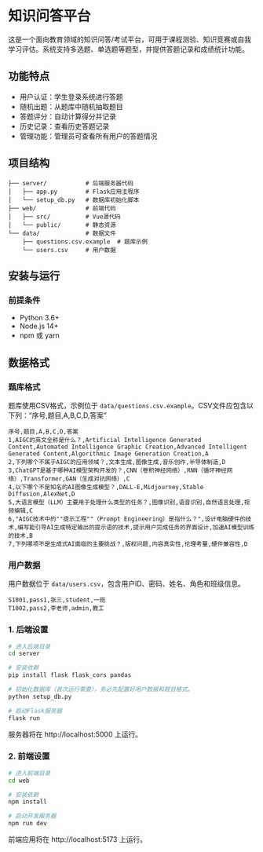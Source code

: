# 知识问答平台

这是一个面向教育领域的知识问答/考试平台，可用于课程测验、知识竞赛或自我学习评估。系统支持多选题、单选题等题型，并提供答题记录和成绩统计功能。

## 功能特点

- 用户认证：学生登录系统进行答题
- 随机出题：从题库中随机抽取题目
- 答题评分：自动计算得分并记录
- 历史记录：查看历史答题记录
- 管理功能：管理员可查看所有用户的答题情况

## 项目结构

```
├── server/           # 后端服务器代码
│   ├── app.py        # Flask应用主程序
│   └── setup_db.py   # 数据库初始化脚本
├── web/              # 前端代码
│   ├── src/          # Vue源代码
│   └── public/       # 静态资源
└── data/             # 数据文件
    ├── questions.csv.example  # 题库示例
    └── users.csv     # 用户数据
```

## 安装与运行

### 前提条件

- Python 3.6+
- Node.js 14+
- npm 或 yarn

## 数据格式

### 题库格式

题库使用CSV格式，示例位于 `data/questions.csv.example`。CSV文件应包含以下列：“序号,题目,A,B,C,D,答案”

```csv
序号,题目,A,B,C,D,答案
1,AIGC的英文全称是什么？,Artificial Intelligence Generated Content,Automated Intelligence Graphic Creation,Advanced Intelligent Generated Content,Algorithmic Image Generation Creation,A
2,下列哪个不属于AIGC的应用领域？,文本生成,图像生成,音乐创作,半导体制造,D
3,ChatGPT是基于哪种AI模型架构开发的？,CNN（卷积神经网络）,RNN（循环神经网络）,Transformer,GAN（生成对抗网络）,C
4,以下哪个不是知名的AI图像生成模型？,DALL-E,Midjourney,Stable Diffusion,AlexNet,D
5,大语言模型（LLM）主要用于处理什么类型的任务？,图像识别,语音识别,自然语言处理,视频编辑,C
6,"AIGC技术中的""提示工程""（Prompt Engineering）是指什么？",设计电脑硬件的技术,编写能引导AI生成特定输出的提示语的技术,提示用户完成任务的界面设计,加速AI模型训练的技术,B
7,下列哪项不是生成式AI面临的主要挑战？,版权问题,内容真实性,伦理考量,硬件兼容性,D
```

### 用户数据

用户数据位于 `data/users.csv`，包含用户ID、密码、姓名、角色和班级信息。

```csv
S1001,pass1,张三,student,一班
T1002,pass2,李老师,admin,教工
```

### 1. 后端设置

```bash
# 进入后端目录
cd server

# 安装依赖
pip install flask flask_cors pandas

# 初始化数据库（首次运行需要），务必先配置好用户数据和题目格式。
python setup_db.py

# 启动Flask服务器
flask run
```

服务器将在 http://localhost:5000 上运行。

### 2. 前端设置

```bash
# 进入前端目录
cd web

# 安装依赖
npm install

# 启动开发服务器
npm run dev
```

前端应用将在 http://localhost:5173 上运行。
